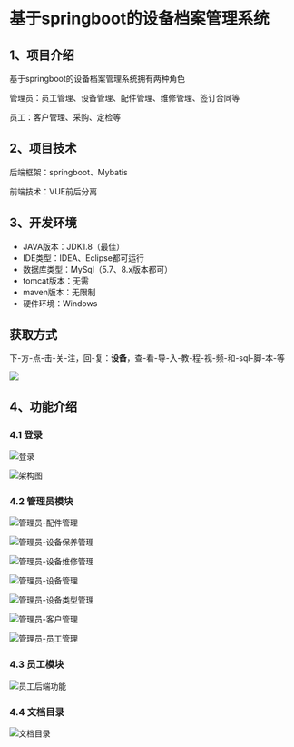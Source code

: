 # 基于springboot的设备档案管理系统



## 1、项目介绍

基于springboot的设备档案管理系统拥有两种角色

管理员：员工管理、设备管理、配件管理、维修管理、签订合同等

员工：客户管理、采购、定检等

## 2、项目技术

后端框架：springboot、Mybatis

前端技术：VUE前后分离

## 3、开发环境

- JAVA版本：JDK1.8（最佳）
- IDE类型：IDEA、Eclipse都可运行
- 数据库类型：MySql（5.7、8.x版本都可） 
- tomcat版本：无需
- maven版本：无限制
- 硬件环境：Windows
## 获取方式
下-方-点-击-关-注，回-复：**设备**，查-看-导-入-教-程-视-频-和-sql-脚-本-等

 ![](https://www.codeshop.fun/Typora-Images/202205281253739.png)

## 4、功能介绍

### 4.1 登录

![登录](https://www.codeshop.fun/Typora-Images/202408131948772.jpg)

![架构图](https://www.codeshop.fun/Typora-Images/202408131948594.jpg)

### 4.2 管理员模块

![管理员-配件管理](https://www.codeshop.fun/Typora-Images/202408131948922.jpg)

![管理员-设备保养管理](https://www.codeshop.fun/Typora-Images/202408131948969.jpg)

![管理员-设备维修管理](https://www.codeshop.fun/Typora-Images/202408131948989.jpg)

![管理员-设备管理](https://www.codeshop.fun/Typora-Images/202408131948010.jpg)

![管理员-设备类型管理](https://www.codeshop.fun/Typora-Images/202408131948952.jpg)

![管理员-客户管理](https://www.codeshop.fun/Typora-Images/202408131948048.jpg)

![管理员-员工管理](https://www.codeshop.fun/Typora-Images/202408131948618.jpg)

### 4.3 员工模块

![员工后端功能](https://www.codeshop.fun/Typora-Images/202408131948796.jpg)

### 4.4 文档目录

![文档目录](https://www.codeshop.fun/Typora-Images/202408131948254.jpg)



